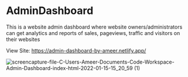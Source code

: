 # AdminDashboard
This is a website admin dashboard where website owners/administrators can get analytics and reports of sales, pageviews, traffic and visitors on their websites

View Site: https://admin-dashboard-by-ameer.netlify.app/

![screencapture-file-C-Users-Ameer-Documents-Code-Workspace-Admin-Dashboard-index-html-2022-01-15-15_20_59 (1)](https://user-images.githubusercontent.com/76779409/149625622-c3c5c73e-f633-40c9-9448-72f23308c387.png)
    
  
      
